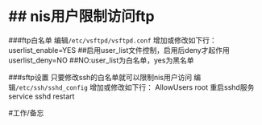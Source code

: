 # ## nis用户限制访问ftp

###ftp白名单
编辑`/etc/vsftpd/vsftpd.conf`
增加或修改如下行：
userlist_enable=YES   ##启用user_list文件控制，启用后deny才起作用
userlist_deny=NO  ##NO:user_list为白名单，yes为黑名单

###sftp设置
只要修改ssh的白名单就可以限制nis用户访问
编辑`/etc/ssh/sshd_config`
增加或修改如下行：
AllowUsers root
重启sshd服务
service sshd restart

#工作/备忘
